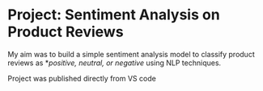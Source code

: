 # Project: Sentiment Analysis on Product Reviews
My aim was to build a simple sentiment analysis model to classify product reviews as **positive, neutral, or negative* using NLP techniques.

Project was published directly from VS code